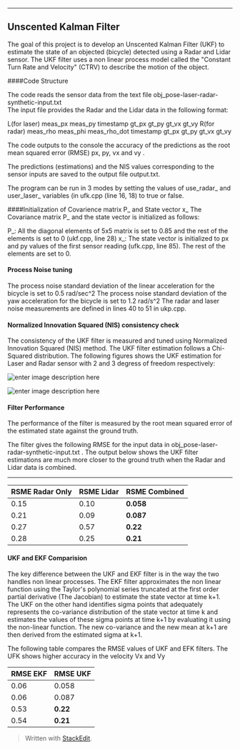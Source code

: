 ----------

Unscented Kalman Filter
----------

The goal of this project is to develop an Unscented Kalman Filter (UKF) to estimate the state of an objected (bicycle) detected using a Radar and Lidar sensor. The UKF filter uses a non linear process model called the "Constant Turn Rate and Velocity" (CTRV) to describe the motion of the object. 

####Code Structure

The code reads the sensor data from the text file obj_pose-laser-radar-synthetic-input.txt  
The input file provides the Radar and the Lidar data in the following format:

L(for laser) meas_px meas_py timestamp gt_px gt_py gt_vx gt_vy
R(for radar) meas_rho meas_phi meas_rho_dot timestamp gt_px gt_py gt_vx gt_vy

The code outputs to the console the accuracy of the predictions as the root mean squared error (RMSE)  px, py, vx and vy . 

The predictions (estimations) and the NIS values corresponding to the sensor inputs are saved to the output file output.txt.

The program can be run in 3 modes by setting the values of use_radar_ and user_laser_ variables (in ufk.cpp (line 16, 18) to true or false.

####Initialization of Covarience matrix P_ and State vector x_
The Covariance matrix P_ and the state vector is initialized as follows:

P_:  All the diagonal elements of 5x5 matrix is set to 0.85 and the rest of the elements is set to 0 (ukf.cpp, line 28)
x_: The state vector is initialized to px and py values of the first sensor reading (ufk.cpp, line 85). The rest of the elements are set to 0.

#### Process Noise tuning 
The process noise  standard deviation of the linear acceleration for the bicycle is set to 0.5 rad/sec^2
The process noise standard deviation of the yaw acceleration for the bicycle  is set to 1.2 rad/s^2
The radar and laser noise measurements are defined in lines 40 to 51 in ukp.cpp.

#### Normalized Innovation Squared (NIS) consistency check
The consistency of the UKF filter is measured and tuned using Normalized Innovation Squared (NIS) method. The UKF filter estimation follows a Chi-Squared distribution. The following figures shows the UKF estimation for Laser and Radar sensor with 2 and 3 degress of freedom respectively:

![enter image description here](https://github.com/karamadai/Unscented-Kalman-Filter/blob/master/NIS_Laser.PNG?raw=true)

![enter image description here](https://github.com/karamadai/Unscented-Kalman-Filter/blob/master/NIS_Radar.PNG?raw=true)




#### Filter Performance 
The performance of the filter is measured by the root mean squared error of the estimated state against the ground truth.  

The filter gives the following RMSE for the input data in obj_pose-laser-radar-synthetic-input.txt . The output below shows the UKF filter estimations are much more closer to the ground truth when the Radar and Lidar data is combined.
 ________________________________________________________________
| RSME Radar Only  | RSME Lidar    | RSME Combined   |
|------------------|---------------|-----------------|
| 0.15             | 0.10          |  **0.058**      |
| 0.21             | 0.09          |  **0.087**      |
| 0.27             | 0.57          |  **0.22**       |
| 0.28             | 0.25          |  **0.21**       |

#### UKF and EKF Comparision
The key difference between the UKF and EKF filter is in the way the two handles non linear processes. The EKF filter approximates the non linear function using the Taylor's polynomial series truncated at the first order partial derivative (The Jacobian) to estimate the state vector at time k+1. 
The UKF on the other hand identifies sigma points that adequately represents the co-variance distribution of the state vector at time k and estimates the values of these sigma points at time k+1 by evaluating it using the non-linear function.  The new co-variance and the new mean at k+1 are then derived from the estimated sigma at k+1.

The following table compares the RMSE values of UKF and EFK filters. The UFK shows higher accuracy in the velocity Vx and Vy

| RMSE EKF   | RMSE UKF  |
|-----------|-----------|
|  0.06     |   0.058   |
|  0.06     |   0.087   |
|  0.53     |   **0.22**    |
|  0.54     |   **0.21**    |

> Written with [StackEdit](https://stackedit.io/).